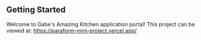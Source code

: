 ## Getting Started

Welcome to Gabe's Amazing Kitchen application portal!
This project can be viewed at: https://paraform-mini-project.vercel.app/



